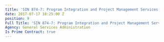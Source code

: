 ```yaml
---
title: 'SIN 874-7: Program Integration and Project Management Services'
date: 2017-07-17 18:25:00 Z
position: 9
Full Title: 'SIN 874-7: Program Integration and Project Management Services'
Agency: General Services Administration
Is Prime Contract: true
---
```


